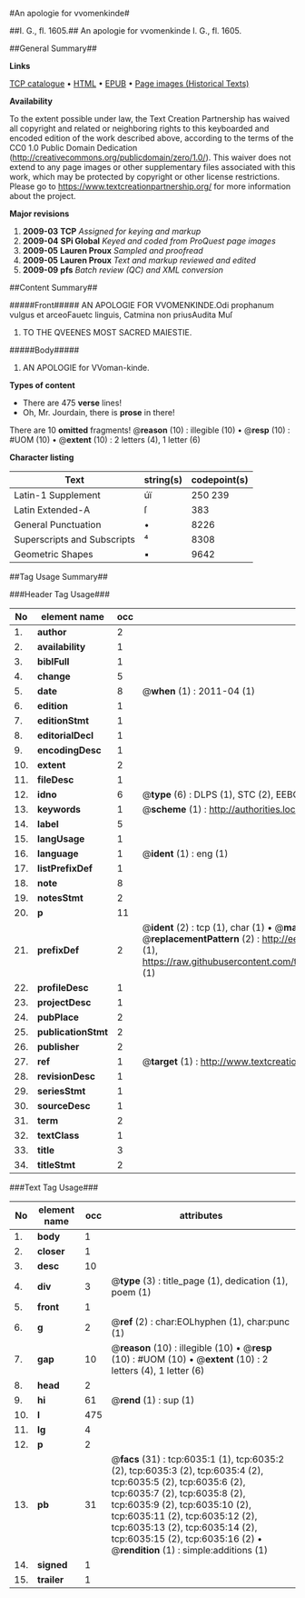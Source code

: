 #An apologie for vvomenkinde#

##I. G., fl. 1605.##
An apologie for vvomenkinde
I. G., fl. 1605.

##General Summary##

**Links**

[TCP catalogue](http://www.ota.ox.ac.uk/tcp/)  • 
[HTML](http://tei.it.ox.ac.uk/tcp/Texts-HTML/free/A01/A01376.html)  • 
[EPUB](http://tei.it.ox.ac.uk/tcp/Texts-EPUB/free/A01/A01376.epub) • 
[Page images (Historical Texts)](https://historicaltexts.jisc.ac.uk/eebo-99841450e)

**Availability**

To the extent possible under law, the Text Creation Partnership has waived all copyright and related or neighboring rights to this keyboarded and encoded edition of the work described above, according to the terms of the CC0 1.0 Public Domain Dedication (http://creativecommons.org/publicdomain/zero/1.0/). This waiver does not extend to any page images or other supplementary files associated with this work, which may be protected by copyright or other license restrictions. Please go to https://www.textcreationpartnership.org/ for more information about the project.

**Major revisions**

1. __2009-03__ __TCP__ *Assigned for keying and markup*
1. __2009-04__ __SPi Global__ *Keyed and coded from ProQuest page images*
1. __2009-05__ __Lauren Proux__ *Sampled and proofread*
1. __2009-05__ __Lauren Proux__ *Text and markup reviewed and edited*
1. __2009-09__ __pfs__ *Batch review (QC) and XML conversion*

##Content Summary##

#####Front#####
AN APOLOGIE FOR VVOMENKINDE.Odi prophanum vulgus et arceoFauetc linguis, Catmina non priusAudita Muſ
1. TO THE QVEENES MOST SACRED MAIESTIE.

#####Body#####

1. AN APOLOGIE for VVoman-kinde.

**Types of content**

  * There are 475 **verse** lines!
  * Oh, Mr. Jourdain, there is **prose** in there!

There are 10 **omitted** fragments! 
 @__reason__ (10) : illegible (10)  •  @__resp__ (10) : #UOM (10)  •  @__extent__ (10) : 2 letters (4), 1 letter (6)

**Character listing**


|Text|string(s)|codepoint(s)|
|---|---|---|
|Latin-1 Supplement|úï|250 239|
|Latin Extended-A|ſ|383|
|General Punctuation|•|8226|
|Superscripts             and Subscripts|⁴|8308|
|Geometric Shapes|▪|9642|

##Tag Usage Summary##

###Header Tag Usage###

|No|element name|occ|attributes|
|---|---|---|---|
|1.|__author__|2||
|2.|__availability__|1||
|3.|__biblFull__|1||
|4.|__change__|5||
|5.|__date__|8| @__when__ (1) : 2011-04 (1)|
|6.|__edition__|1||
|7.|__editionStmt__|1||
|8.|__editorialDecl__|1||
|9.|__encodingDesc__|1||
|10.|__extent__|2||
|11.|__fileDesc__|1||
|12.|__idno__|6| @__type__ (6) : DLPS (1), STC (2), EEBO-CITATION (1), PROQUEST (1), VID (1)|
|13.|__keywords__|1| @__scheme__ (1) : http://authorities.loc.gov/ (1)|
|14.|__label__|5||
|15.|__langUsage__|1||
|16.|__language__|1| @__ident__ (1) : eng (1)|
|17.|__listPrefixDef__|1||
|18.|__note__|8||
|19.|__notesStmt__|2||
|20.|__p__|11||
|21.|__prefixDef__|2| @__ident__ (2) : tcp (1), char (1)  •  @__matchPattern__ (2) : ([0-9\-]+):([0-9IVX]+) (1), (.+) (1)  •  @__replacementPattern__ (2) : http://eebo.chadwyck.com/downloadtiff?vid=$1&page=$2 (1), https://raw.githubusercontent.com/textcreationpartnership/Texts/master/tcpchars.xml#$1 (1)|
|22.|__profileDesc__|1||
|23.|__projectDesc__|1||
|24.|__pubPlace__|2||
|25.|__publicationStmt__|2||
|26.|__publisher__|2||
|27.|__ref__|1| @__target__ (1) : http://www.textcreationpartnership.org/docs/. (1)|
|28.|__revisionDesc__|1||
|29.|__seriesStmt__|1||
|30.|__sourceDesc__|1||
|31.|__term__|2||
|32.|__textClass__|1||
|33.|__title__|3||
|34.|__titleStmt__|2||


###Text Tag Usage###

|No|element name|occ|attributes|
|---|---|---|---|
|1.|__body__|1||
|2.|__closer__|1||
|3.|__desc__|10||
|4.|__div__|3| @__type__ (3) : title_page (1), dedication (1), poem (1)|
|5.|__front__|1||
|6.|__g__|2| @__ref__ (2) : char:EOLhyphen (1), char:punc (1)|
|7.|__gap__|10| @__reason__ (10) : illegible (10)  •  @__resp__ (10) : #UOM (10)  •  @__extent__ (10) : 2 letters (4), 1 letter (6)|
|8.|__head__|2||
|9.|__hi__|61| @__rend__ (1) : sup (1)|
|10.|__l__|475||
|11.|__lg__|4||
|12.|__p__|2||
|13.|__pb__|31| @__facs__ (31) : tcp:6035:1 (1), tcp:6035:2 (2), tcp:6035:3 (2), tcp:6035:4 (2), tcp:6035:5 (2), tcp:6035:6 (2), tcp:6035:7 (2), tcp:6035:8 (2), tcp:6035:9 (2), tcp:6035:10 (2), tcp:6035:11 (2), tcp:6035:12 (2), tcp:6035:13 (2), tcp:6035:14 (2), tcp:6035:15 (2), tcp:6035:16 (2)  •  @__rendition__ (1) : simple:additions (1)|
|14.|__signed__|1||
|15.|__trailer__|1||
